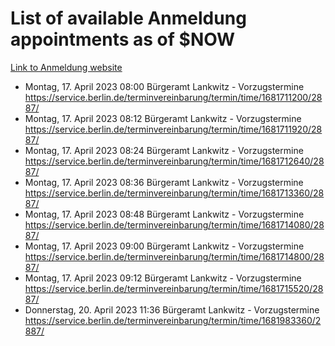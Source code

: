 # List of available Anmeldung appointments as of $NOW
[Link to Anmeldung website](https://service.berlin.de/terminvereinbarung/termin/tag.php?termin=1&anliegen[]=120686&dienstleisterlist=122210,122217,327316,122219,327312,122227,327314,122231,327346,122243,327348,122254,122252,329742,122260,329745,122262,329748,122271,327278,122273,327274,122277,327276,330436,122280,327294,122282,327290,122284,327292,122291,327270,122285,327266,122286,327264,122296,327268,150230,329760,122297,327286,122294,327284,122312,329763,122314,329775,122304,327330,122311,327334,122309,327332,317869,122281,327352,122279,329772,122283,122276,327324,122274,327326,122267,329766,122246,327318,122251,327320,122257,327322,122208,327298,122226,327300&herkunft=http%3A%2F%2Fservice.berlin.de%2Fdienstleistung%2F120686%2F)
- Montag, 17. April 2023 08:00 Bürgeramt Lankwitz - Vorzugstermine https://service.berlin.de/terminvereinbarung/termin/time/1681711200/2887/
- Montag, 17. April 2023 08:12 Bürgeramt Lankwitz - Vorzugstermine https://service.berlin.de/terminvereinbarung/termin/time/1681711920/2887/
- Montag, 17. April 2023 08:24 Bürgeramt Lankwitz - Vorzugstermine https://service.berlin.de/terminvereinbarung/termin/time/1681712640/2887/
- Montag, 17. April 2023 08:36 Bürgeramt Lankwitz - Vorzugstermine https://service.berlin.de/terminvereinbarung/termin/time/1681713360/2887/
- Montag, 17. April 2023 08:48 Bürgeramt Lankwitz - Vorzugstermine https://service.berlin.de/terminvereinbarung/termin/time/1681714080/2887/
- Montag, 17. April 2023 09:00 Bürgeramt Lankwitz - Vorzugstermine https://service.berlin.de/terminvereinbarung/termin/time/1681714800/2887/
- Montag, 17. April 2023 09:12 Bürgeramt Lankwitz - Vorzugstermine https://service.berlin.de/terminvereinbarung/termin/time/1681715520/2887/
- Donnerstag, 20. April 2023 11:36 Bürgeramt Lankwitz - Vorzugstermine https://service.berlin.de/terminvereinbarung/termin/time/1681983360/2887/
